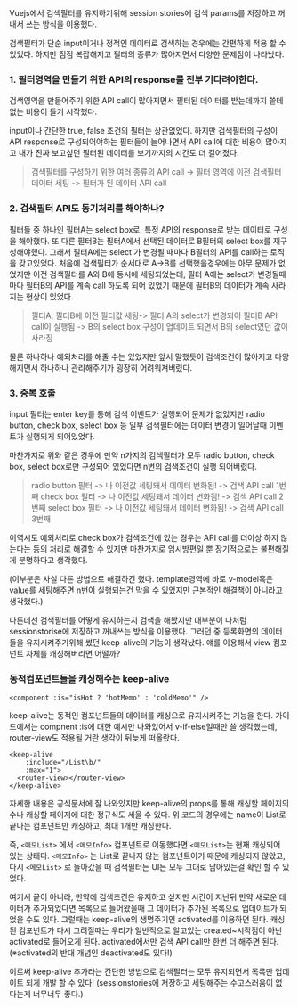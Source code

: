 Vuejs에서 검색필터를 유지하기위해 session stories에 검색 params를 저장하고 꺼내서 쓰는 방식을 이용했다.

검색필터가 단순 input이거나 정적인 데이터로 검색하는 경우에는 간편하게 적용 할 수 있었다.
하지만 점점 복잡해지고 필터의 종류가 많아지면서 다양한 문제점이 나타났다.

### 1. 필터영역을 만들기 위한 API의 response를 전부 기다려야한다.
검색영역을 만들어주기 위한 API call이 많아지면서 필터된 데이터를 받는데까지 쓸데없는 비용이 들기 시작했다.

input이나 간단한 true, false 조건의 필터는 상관없었다. 하지만 검색필터의 구성이 API response로 구성되어야하는 필터들이 늘어나면서 API call에 대한 비용이 많아지고 내가 진짜 보고싶던 필터된 데이터를 보기까지의 시간도 더 길어졌다.

> 검색필터를 구성하기 위한 여러 종류의 API call -> 필터 영역에 이전 검색필터 데이터 세팅 -> 필터가 된 데이터 API call
 

### 2. 검색필터 API도 동기처리를 해야하나?
필터들 중 하나인 필터A는 select box로, 특정 API의 response로 받는 데이터로 구성을 해야했다. 
또 다른 필터B는 필터A에서 선택된 데이터로 B필터의 select box를 재구성해야했다.
그래서 필터A에는 select 가 변경될 때마다 B필터의 API를 call하는 로직을 갖고있었다.
처음에 검색필터가 순서대로 A->B를 선택했을경우에는 아무 문제가 없었지만
이전 검색필터를 A와 B에 동시에 세팅되었는데, 필터 A에는 select가 변경될때 마다 필터B의 API를 계속 call 하도록 되어 있었기 때문에 필터B의 데이터가 계속 사라지는 현상이 있었다.

> 필터A, 필터B에 이전 필터값 세팅-> 필터 A의 select가 변경되어 필터B API call이 실행됨 -> B의 select box 구성이 업데이트 되면서 B의 select였던 값이 사라짐

물론 하나하나 예외처리를 해줄 수는 있었지만 앞서 말했듯이 검색조건이 많아지고 다양해지면서 하나하나 관리해주기가 굉장히 어려워져버렸다.


### 3. 중복 호출
input 필터는 enter key를 통해 검색 이벤트가 실행되어 문제가 없었지만 radio button, check box, select box 등 일부 검색필터에는 데이터 변경이 일어날때 이벤트가 실행되게 되어있었다.

마찬가지로 위와 같은 경우에 만약 n가지의 검색필터가 모두 radio button, check box, select box로만 구성되어 있었다면 n번의 검색조건이 실행 되어버렸다. 

> radio button 필터 -> 나 이전값 세팅돼서 데이터 변화됨! -> 검색 API call 1번째
check box 필터 -> 나 이전값 세팅돼서 데이터 변화됨! -> 검색 API call 2번째
select box 필터 -> 나 이전값 세팅돼서 데이터 변화됨! -> 검색 API call 3번째

이역시도 예외처리로 check box가 검색조건에 있는 경우는 API call를 더이상 하지 않는다는 등의 처리로 해결할 수 있지만 마찬가지로 임시방편일 뿐 장기적으로는 불편해질게 분명하다고 생각했다.

(이부분은 사실 다른 방법으로 해결하긴 했다. template영역에 바로 v-model혹은 value를 세팅해주면 n번이 실행되는건 막을 수 있었지만 근본적인 해결책이 아니라고 생각했다.)

 

다른데선 검색필터를 어떻게 유지하는지 검색을 해봤지만 대부분이 나처럼 sessionstorise에 저장하고 꺼내쓰는 방식을 이용했다. 그러던 중 등록화면의 데이터들을 유지시켜주기위해 썼던 keep-alive의 기능이 생각났다. 얘를 이용해서 view 컴포넌트 자체를 캐싱해버리면 어떨까?

 

### 동적컴포넌트들을 캐싱해주는 keep-alive
```
<component :is="isHot ? 'hotMemo' : 'coldMemo'" />
```
keep-alive는 동적인 컴포넌트들의 데이터를 캐싱으로 유지시켜주는 기능을 한다.
가이드에서는 compnent :is에 대한 예시만 나와있어서 v-if-else일때만 쓸 생각했는데, router-view도 적용될 거란 생각이 뒤늦게 떠올랐다.
```
<keep-alive
    :include="/List\b/" 
    :max="1">
  <router-view></router-view>
</keep-alive>
```

자세한 내용은 공식문서에 잘 나와있지만 keep-alive의 props를 통해 캐싱할 페이지의 수나 캐싱할 페이지에 대한 정규식도 세울 수 있다. 위 코드의 경우에는 name이 List로 끝나는 컴포넌트만 캐싱하고, 최대 1개만 캐싱한다.

즉, ```<메모List>``` 에서 ```<메모Info>``` 컴포넌트로 이동했다면 ```<메모List>```는 현재 캐싱되어 있는 상태다.
```<메모Info>``` 는 List로 끝나지 않는 컴포넌트이기 때문에 캐싱되지 않았고, 다시 ```<메모List>``` 로 돌아갔을 때 검색필터든 UI든 모두 그대로 남아있는걸 확인 할 수 있었다.


여기서 끝이 아니라, 만약에 검색조건은 유지하고 싶지만 시간이 지난뒤 만약 새로운 데이터가 추가되었다면 목록으로 들어왔을때 그 데이터가 추가된 목록으로 업데이트가 되었을 수도 있다. 그럴때는 keep-alive의 생명주기인 activated를 이용하면 된다. 캐싱된 컴포넌트가 다시 그려질때는 우리가 일반적으로 알고있는 created~시작점이 아닌 activated로 들어오게 된다. activated에서만 검색 API call만 한번 더 해주면 된다.
(※activated의 반대 개념인 deactivated도 있다!)


이로써 keep-alive 추가라는 간단한 방법으로 검색필터는 모두 유지되면서 목록만 업데이트 되게 개발 할 수 있다!
(sessionstories에 저장하고 세팅해주는 수고스러움이 없다는게 너무너무 좋다.)
